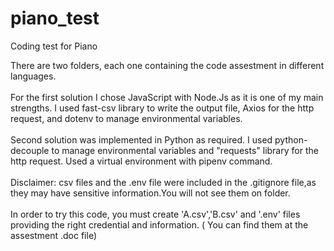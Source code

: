 # piano_test
Coding test for Piano

There are two folders, each one containing the code assestment in different languages. 
<br/>
<br/>
For the first solution I chose JavaScript with Node.Js as it is one of my main strengths. I used fast-csv library to write the output file, Axios for the http request, and dotenv to manage environmental variables.
<br/>
<br/>
Second solution was implemented in Python as required. I used python-decouple to manage environmental variables and "requests" library for the http request. Used a virtual environment with pipenv command.
<br/>
<br/>
Disclaimer: csv files and the .env file were included in the .gitignore file,as they may have sensitive information.You will not see them on folder.
<br/>
<br/>
In order to try this code, you must create 'A.csv','B.csv' and '.env' files providing the right credential and information. ( You can find them at the assestment .doc file)


